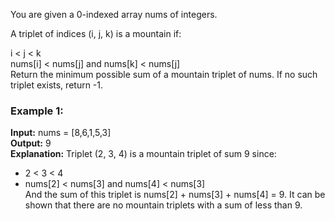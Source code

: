 You are given a 0-indexed array nums of integers.<br/>

A triplet of indices (i, j, k) is a mountain if:<br/>

i < j < k<br/>
nums[i] < nums[j] and nums[k] < nums[j]<br/>
Return the minimum possible sum of a mountain triplet of nums. If no such triplet exists, return -1.<br/>

 

### Example 1:

**Input:** nums = [8,6,1,5,3]<br/>
**Output:** 9<br/>
**Explanation:** Triplet (2, 3, 4) is a mountain triplet of sum 9 since: <br/>
- 2 < 3 < 4<br/>
- nums[2] < nums[3] and nums[4] < nums[3]<br/>
And the sum of this triplet is nums[2] + nums[3] + nums[4] = 9. It can be shown that there are no mountain triplets with a sum of less than 9.<br/>